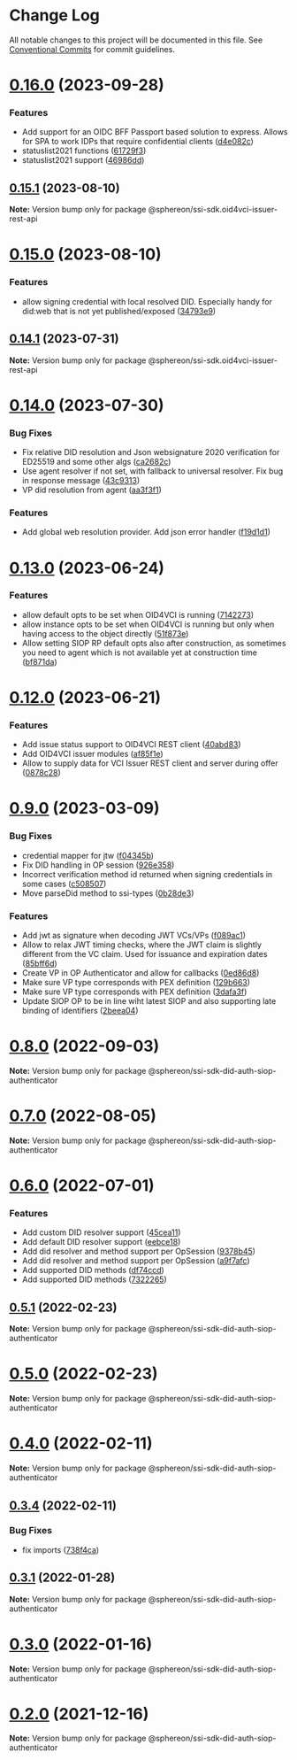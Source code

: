 # Change Log

All notable changes to this project will be documented in this file.
See [Conventional Commits](https://conventionalcommits.org) for commit guidelines.

# [0.16.0](https://github.com/Sphereon-Opensource/SSI-SDK/compare/v0.15.1...v0.16.0) (2023-09-28)


### Features

* Add support for an OIDC BFF Passport based solution to express. Allows for SPA to work IDPs that require confidential clients ([d4e082c](https://github.com/Sphereon-Opensource/SSI-SDK/commit/d4e082c76693b2449a0bf101db99e974fe4a796f))
* statuslist2021 functions ([61729f3](https://github.com/Sphereon-Opensource/SSI-SDK/commit/61729f3c2808a96339ee64a82ff8cce12b1ecef2))
* statuslist2021 support ([46986dd](https://github.com/Sphereon-Opensource/SSI-SDK/commit/46986dd9eae27aaa6a980eac55a8d5e1d5c85a57))





## [0.15.1](https://github.com/Sphereon-Opensource/SSI-SDK/compare/v0.15.0...v0.15.1) (2023-08-10)

**Note:** Version bump only for package @sphereon/ssi-sdk.oid4vci-issuer-rest-api

# [0.15.0](https://github.com/Sphereon-Opensource/SSI-SDK/compare/v0.14.1...v0.15.0) (2023-08-10)

### Features

- allow signing credential with local resolved DID. Especially handy for did:web that is not yet published/exposed ([34793e9](https://github.com/Sphereon-Opensource/SSI-SDK/commit/34793e9bacc7dfcc689ad8c11119d5f7d7b1d3ef))

## [0.14.1](https://github.com/Sphereon-Opensource/SSI-SDK/compare/v0.14.0...v0.14.1) (2023-07-31)

**Note:** Version bump only for package @sphereon/ssi-sdk.oid4vci-issuer-rest-api

# [0.14.0](https://github.com/Sphereon-Opensource/SSI-SDK/compare/v0.13.0...v0.14.0) (2023-07-30)

### Bug Fixes

- Fix relative DID resolution and Json websignature 2020 verification for ED25519 and some other algs ([ca2682c](https://github.com/Sphereon-Opensource/SSI-SDK/commit/ca2682c0b747f5052143c943a06f23acc7aa22cc))
- Use agent resolver if not set, with fallback to universal resolver. Fix bug in response message ([43c9313](https://github.com/Sphereon-Opensource/SSI-SDK/commit/43c9313ee623fa0848dca8dcd4e2e509692c28d7))
- VP did resolution from agent ([aa3f3f1](https://github.com/Sphereon-Opensource/SSI-SDK/commit/aa3f3f1173f502c5414a2237231306311ed4d1fc))

### Features

- Add global web resolution provider. Add json error handler ([f19d1d1](https://github.com/Sphereon-Opensource/SSI-SDK/commit/f19d1d135a9944a6c9e4c6040c58e7563c4442f2))

# [0.13.0](https://github.com/Sphereon-Opensource/SSI-SDK/compare/v0.12.0...v0.13.0) (2023-06-24)

### Features

- allow default opts to be set when OID4VCI is running ([7142273](https://github.com/Sphereon-Opensource/SSI-SDK/commit/71422737036c01c095459676858b754b7b10ddfd))
- allow instance opts to be set when OID4VCI is running but only when having access to the object directly ([51f873e](https://github.com/Sphereon-Opensource/SSI-SDK/commit/51f873e34dec7ddca92cae6d625c1694a483b2cb))
- Allow setting SIOP RP default opts also after construction, as sometimes you need to agent which is not available yet at construction time ([bf871da](https://github.com/Sphereon-Opensource/SSI-SDK/commit/bf871dab0dc670c4e072d177998c6890f28b8fa7))

# [0.12.0](https://github.com/Sphereon-Opensource/SSI-SDK/compare/v0.11.0...v0.12.0) (2023-06-21)

### Features

- Add issue status support to OID4VCI REST client ([40abd83](https://github.com/Sphereon-Opensource/SSI-SDK/commit/40abd8320dd0097e2e024c2e61ce2f03359926ab))
- Add OID4VCI issuer modules ([af85f1e](https://github.com/Sphereon-Opensource/SSI-SDK/commit/af85f1e2aace201c5749eef2e1a3fb8223ae7937))
- Allow to supply data for VCI Issuer REST client and server during offer ([0878c28](https://github.com/Sphereon-Opensource/SSI-SDK/commit/0878c2848aa5144ee863e6f192c9f8b8eb46ff34))

# [0.9.0](https://github.com/Sphereon-Opensource/SSI-SDK/compare/v0.8.0...v0.9.0) (2023-03-09)

### Bug Fixes

- credential mapper for jtw ([f04345b](https://github.com/Sphereon-Opensource/SSI-SDK/commit/f04345b97ff9a78a3dff096599f0b675b3239a3e))
- Fix DID handling in OP session ([926e358](https://github.com/Sphereon-Opensource/SSI-SDK/commit/926e358ef3eadf19fc3c8f7c9940fe6322c5ff85))
- Incorrect verification method id returned when signing credentials in some cases ([c508507](https://github.com/Sphereon-Opensource/SSI-SDK/commit/c508507ddd2e35fcb377a79bad3c82d695b3d93d))
- Move parseDid method to ssi-types ([0b28de3](https://github.com/Sphereon-Opensource/SSI-SDK/commit/0b28de3de21afd0a224d3d174103e072162231ed))

### Features

- Add jwt as signature when decoding JWT VCs/VPs ([f089ac1](https://github.com/Sphereon-Opensource/SSI-SDK/commit/f089ac18dc470f0b8c581b49e70e7eba64d72bc3))
- Allow to relax JWT timing checks, where the JWT claim is slightly different from the VC claim. Used for issuance and expiration dates ([85bff6d](https://github.com/Sphereon-Opensource/SSI-SDK/commit/85bff6da21dea5d8f636ea1f55b41be00b18b002))
- Create VP in OP Authenticator and allow for callbacks ([0ed86d8](https://github.com/Sphereon-Opensource/SSI-SDK/commit/0ed86d8d2b655a718d7c8cf1a946e0150bf877ce))
- Make sure VP type corresponds with PEX definition ([129b663](https://github.com/Sphereon-Opensource/SSI-SDK/commit/129b66383752e05ab3067e459bff591a07aac690))
- Make sure VP type corresponds with PEX definition ([3dafa3f](https://github.com/Sphereon-Opensource/SSI-SDK/commit/3dafa3ff4c794d13eff3e2e0b6a85675667db089))
- Update SIOP OP to be in line wiht latest SIOP and also supporting late binding of identifiers ([2beea04](https://github.com/Sphereon-Opensource/SSI-SDK/commit/2beea04a6604d82b12ecbc11e68a9f41775c22ed))

# [0.8.0](https://github.com/Sphereon-Opensource/SSI-SDK/compare/v0.7.0...v0.8.0) (2022-09-03)

**Note:** Version bump only for package @sphereon/ssi-sdk-did-auth-siop-authenticator

# [0.7.0](https://github.com/Sphereon-Opensource/SSI-SDK/compare/v0.6.0...v0.7.0) (2022-08-05)

**Note:** Version bump only for package @sphereon/ssi-sdk-did-auth-siop-authenticator

# [0.6.0](https://github.com/Sphereon-Opensource/SSI-SDK/compare/v0.5.1...v0.6.0) (2022-07-01)

### Features

- Add custom DID resolver support ([45cea11](https://github.com/Sphereon-Opensource/SSI-SDK/commit/45cea1182693b698611b062a9d664ad92e8dcd6a))
- Add default DID resolver support ([eebce18](https://github.com/Sphereon-Opensource/SSI-SDK/commit/eebce18bf9cc9d28a8bcdd6886100b7a8921bb2f))
- Add did resolver and method support per OpSession ([9378b45](https://github.com/Sphereon-Opensource/SSI-SDK/commit/9378b451d4907c8d5385f464b27f858547409bb4))
- Add did resolver and method support per OpSession ([a9f7afc](https://github.com/Sphereon-Opensource/SSI-SDK/commit/a9f7afc386189ca4851ce967f5abf7db812d1003))
- Add supported DID methods ([df74ccd](https://github.com/Sphereon-Opensource/SSI-SDK/commit/df74ccddcab06a032ca47a033a46bd0268826f72))
- Add supported DID methods ([7322265](https://github.com/Sphereon-Opensource/SSI-SDK/commit/732226544503c2bcc32bf4400da82e9154361abb))

## [0.5.1](https://github.com/Sphereon-Opensource/SSI-SDK/compare/v0.5.0...v0.5.1) (2022-02-23)

**Note:** Version bump only for package @sphereon/ssi-sdk-did-auth-siop-authenticator

# [0.5.0](https://github.com/Sphereon-Opensource/SSI-SDK/compare/v0.4.0...v0.5.0) (2022-02-23)

**Note:** Version bump only for package @sphereon/ssi-sdk-did-auth-siop-authenticator

# [0.4.0](https://github.com/Sphereon-Opensource/SSI-SDK/compare/v0.3.4...v0.4.0) (2022-02-11)

**Note:** Version bump only for package @sphereon/ssi-sdk-did-auth-siop-authenticator

## [0.3.4](https://github.com/Sphereon-Opensource/SSI-SDK/compare/v0.3.3...v0.3.4) (2022-02-11)

### Bug Fixes

- fix imports ([738f4ca](https://github.com/Sphereon-Opensource/SSI-SDK/commit/738f4cafdf75c9d4831a3c31de1c0d5aff1d7285))

## [0.3.1](https://github.com/Sphereon-Opensource/SSI-SDK/compare/v0.3.0...v0.3.1) (2022-01-28)

**Note:** Version bump only for package @sphereon/ssi-sdk-did-auth-siop-authenticator

# [0.3.0](https://github.com/Sphereon-Opensource/SSI-SDK/compare/v0.2.0...v0.3.0) (2022-01-16)

**Note:** Version bump only for package @sphereon/ssi-sdk-did-auth-siop-authenticator

# [0.2.0](https://github.com/Sphereon-Opensource/SSI-SDK/compare/v0.1.0...v0.2.0) (2021-12-16)

**Note:** Version bump only for package @sphereon/ssi-sdk-did-auth-siop-authenticator
